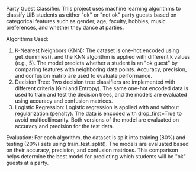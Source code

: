 Party Guest Classifier.
This project uses machine learning algorithms to classify UiB students as either "ok" or "not ok" party guests based on categorical features such as gender, age, faculty, hobbies, music preferences, and whether they dance at parties.

Algorithms Used:
1. K-Nearest Neighbors (KNN): The dataset is one-hot encoded using get_dummies(), and the KNN algorithm is applied with different k values (e.g., 5). The model predicts whether a student is an "ok guest" by comparing features with neighboring data points. Accuracy, precision, and confusion matrix are used to evaluate performance.
2. Decision Tree: Two decision tree classifiers are implemented with different criteria (Gini and Entropy). The same one-hot encoded data is used to train and test the decision trees, and the models are evaluated using accuracy and confusion matrices.
3. Logistic Regression: Logistic regression is applied with and without regularization (penalty). The data is encoded with drop_first=True to avoid multicollinearity. Both versions of the model are evaluated on accuracy and precision for the test data.
	
Evaluation:
For each algorithm, the dataset is split into training (80%) and testing (20%) sets using train_test_split(). The models are evaluated based on their accuracy, precision, and confusion matrices. This comparison helps determine the best model for predicting which students will be "ok" guests at a party.

